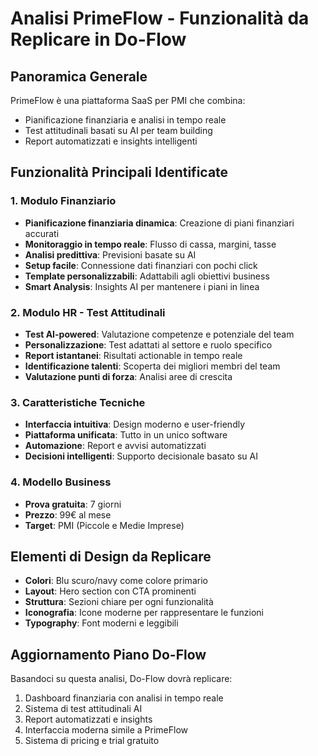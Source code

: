 # Analisi PrimeFlow - Funzionalità da Replicare in Do-Flow

## Panoramica Generale
PrimeFlow è una piattaforma SaaS per PMI che combina:
- Pianificazione finanziaria e analisi in tempo reale
- Test attitudinali basati su AI per team building
- Report automatizzati e insights intelligenti

## Funzionalità Principali Identificate

### 1. Modulo Finanziario
- **Pianificazione finanziaria dinamica**: Creazione di piani finanziari accurati
- **Monitoraggio in tempo reale**: Flusso di cassa, margini, tasse
- **Analisi predittiva**: Previsioni basate su AI
- **Setup facile**: Connessione dati finanziari con pochi click
- **Template personalizzabili**: Adattabili agli obiettivi business
- **Smart Analysis**: Insights AI per mantenere i piani in linea

### 2. Modulo HR - Test Attitudinali
- **Test AI-powered**: Valutazione competenze e potenziale del team
- **Personalizzazione**: Test adattati al settore e ruolo specifico
- **Report istantanei**: Risultati actionable in tempo reale
- **Identificazione talenti**: Scoperta dei migliori membri del team
- **Valutazione punti di forza**: Analisi aree di crescita

### 3. Caratteristiche Tecniche
- **Interfaccia intuitiva**: Design moderno e user-friendly
- **Piattaforma unificata**: Tutto in un unico software
- **Automazione**: Report e avvisi automatizzati
- **Decisioni intelligenti**: Supporto decisionale basato su AI

### 4. Modello Business
- **Prova gratuita**: 7 giorni
- **Prezzo**: 99€ al mese
- **Target**: PMI (Piccole e Medie Imprese)

## Elementi di Design da Replicare
- **Colori**: Blu scuro/navy come colore primario
- **Layout**: Hero section con CTA prominenti
- **Struttura**: Sezioni chiare per ogni funzionalità
- **Iconografia**: Icone moderne per rappresentare le funzioni
- **Typography**: Font moderni e leggibili

## Aggiornamento Piano Do-Flow
Basandoci su questa analisi, Do-Flow dovrà replicare:
1. Dashboard finanziaria con analisi in tempo reale
2. Sistema di test attitudinali AI
3. Report automatizzati e insights
4. Interfaccia moderna simile a PrimeFlow
5. Sistema di pricing e trial gratuito

